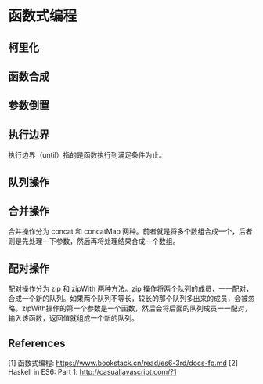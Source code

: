 # 函数式编程

## 柯里化

## 函数合成

## 参数倒置

## 执行边界

执行边界（until）指的是函数执行到满足条件为止。

## 队列操作

## 合并操作

合并操作分为 concat 和 concatMap 两种。前者就是将多个数组合成一个，后者则是先处理一下参数，然后再将处理结果合成一个数组。

## 配对操作

配对操作分为 zip 和 zipWith 两种方法。zip 操作将两个队列的成员，一一配对，合成一个新的队列。如果两个队列不等长，较长的那个队列多出来的成员，会被忽略。zipWith操作的第一个参数是一个函数，然后会将后面的队列成员一一配对，输入该函数，返回值就组成一个新的队列。

## References

[1] 函数式编程: https://www.bookstack.cn/read/es6-3rd/docs-fp.md
[2] Haskell in ES6: Part 1: http://casualjavascript.com/?1
